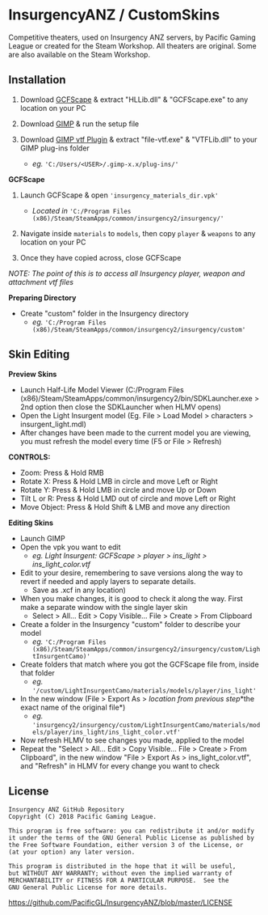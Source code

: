 # InsurgencyANZ / CustomSkins
Competitive theaters, used on Insurgency ANZ servers, by Pacific Gaming League or created for the Steam Workshop. All theaters are original. Some are also available on the Steam Workshop.

## Installation
1) Download [GCFScape](http://nemesis.thewavelength.net/files/files/gcfscape185.zip) & extract "HLLib.dll" & "GCFScape.exe" to any location on your PC

2) Download [GIMP](http://download.gimp.org/pub/gimp/v2.8/windows/gimp-2.8.14-setup-1.exe) & run the setup file

3) Download [GIMP vtf Plugin](https://storage.googleapis.com/google-code-archive-downloads/v2/code.google.com/gimp-vtf/gimp-vtf-1.2.1_x64.zip) & extract "file-vtf.exe" & "VTFLib.dll" to your GIMP plug-ins folder
    * *eg.* `'C:/Users/<USER>/.gimp-x.x/plug-ins/'`

**GCFScape**
1) Launch GCFScape & open `'insurgency_materials_dir.vpk'`
    * *Located in* `'C:/Program Files (x86)/Steam/SteamApps/common/insurgency2/insurgency/'`

2) Navigate inside `materials` to `models`, then copy `player` & `weapons` to any location on your PC

3) Once they have copied across, close GCFScape

*NOTE: The point of this is to access all Insurgency player, weapon and attachment vtf files*

**Preparing Directory**
* Create "custom" folder in the Insurgency directory
    * *eg.* `'C:/Program Files (x86)/Steam/SteamApps/common/insurgency2/insurgency/custom'`

## Skin Editing
**Preview Skins**
* Launch Half-Life Model Viewer (C:/Program Files (x86)/Steam/SteamApps/common/insurgency2/bin/SDKLauncher.exe > 2nd option then close the SDKLauncher when HLMV opens)
* Open the Light Insurgent model (Eg. File > Load Model > characters > insurgent_light.mdl)
* After changes have been made to the current model you are viewing, you must refresh the model every time (F5 or File > Refresh)

**CONTROLS:**
* Zoom: Press & Hold RMB
* Rotate X: Press & Hold LMB in circle and move Left or Right
* Rotate Y: Press & Hold LMB in circle and move Up or Down
* Tilt L or R: Press & Hold LMD out of circle and move Left or Right
* Move Object: Press & Hold Shift & LMB and move any direction

**Editing Skins**
* Launch GIMP
* Open the vpk you want to edit
    * *eg. Light Insurgent: GCFScape > player > ins_light > ins_light_color.vtf*
* Edit to your desire, remembering to save versions along the way to revert if needed and apply layers to separate details.
    * Save as <description>.xcf in any location)
* When you make changes, it is good to check it along the way. First make a separate window with the single layer skin
    * Select > All... Edit > Copy Visible...  File > Create > From Clipboard
* Create a folder in the Insurgency "custom" folder to describe your model
    * *eg.* `'C:/Program Files (x86)/Steam/SteamApps/common/insurgency2/insurgency/custom/LightInsurgentCamo)'`
* Create folders that match where you got the GCFScape file from, inside that folder
    * *eg.* `'/custom/LightInsurgentCamo/materials/models/player/ins_light'`
* In the new window (File > Export As > *location from previous step*\*the exact name of the original file*)
    * *eg.* `'insurgency2/insurgency/custom/LightInsurgentCamo/materials/models/player/ins_light/ins_light_color.vtf'`
* Now refresh HLMV to see changes you made, applied to the model
* Repeat the "Select > All... Edit > Copy Visible...  File > Create > From Clipboard", in the new window "File > Export As > ins_light_color.vtf", and "Refresh" in HLMV for every change you want to check


## License
    Insurgency ANZ GitHub Repository
    Copyright (C) 2018 Pacific Gaming League.

    This program is free software: you can redistribute it and/or modify
    it under the terms of the GNU General Public License as published by
    the Free Software Foundation, either version 3 of the License, or
    (at your option) any later version.

    This program is distributed in the hope that it will be useful,
    but WITHOUT ANY WARRANTY; without even the implied warranty of
    MERCHANTABILITY or FITNESS FOR A PARTICULAR PURPOSE.  See the
    GNU General Public License for more details.
https://github.com/PacificGL/InsurgencyANZ/blob/master/LICENSE
